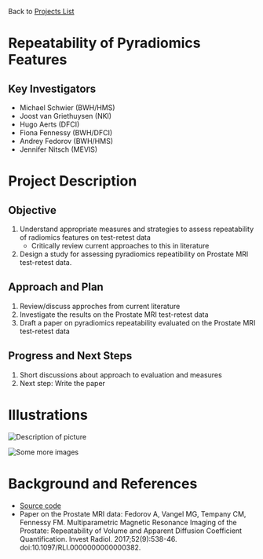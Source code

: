 Back to [Projects List](../../README.md#ProjectsList)

# Repeatability of Pyradiomics Features

## Key Investigators

- Michael Schwier (BWH/HMS)
- Joost van Griethuysen (NKI)
- Hugo Aerts (DFCI)
- Fiona Fennessy (BWH/DFCI)
- Andrey Fedorov (BWH/HMS)
- Jennifer Nitsch (MEVIS)

# Project Description

## Objective

1. Understand appropriate measures and strategies to assess repeatability of radiomics features on test-retest data
     * Critically review current approaches to this in literature
1. Design a study for assessing pyradiomics repeatibility on Prostate MRI test-retest data.

## Approach and Plan

1. Review/discuss approches from current literature 
1. Investigate the results on the Prostate MRI test-retest data
1. Draft a paper on pyradiomics repeatability evaluated on the Prostate MRI test-retest data

## Progress and Next Steps

1. Short discussions about approach to evaluation and measures
1. Next step: Write the paper

# Illustrations

<!--Add pictures and links to videos that demonstrate what has been accomplished.-->

![Description of picture](Example2.jpg)

![Some more images](Example2.jpg)

# Background and References

<!--Use this space for information that may help people better understand your project, like links to papers, source code, or data.-->

- [Source code](https://github.com/Radiomics/pyradiomics)
- Paper on the Prostate MRI data: Fedorov A, Vangel MG, Tempany CM, Fennessy FM. Multiparametric Magnetic Resonance Imaging of the Prostate: Repeatability of Volume and Apparent Diffusion Coefficient Quantification. Invest Radiol. 2017;52(9):538-46. doi:10.1097/RLI.0000000000000382.
